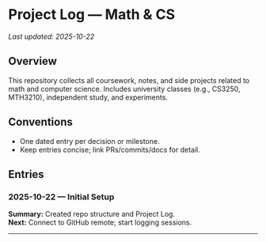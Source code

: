 # Project Log — Math & CS
_Last updated: 2025-10-22_

## Overview
This repository collects all coursework, notes, and side projects related to math and computer science.
Includes university classes (e.g., CS3250, MTH3210), independent study, and experiments.

## Conventions
- One dated entry per decision or milestone.
- Keep entries concise; link PRs/commits/docs for detail.

## Entries

### 2025-10-22 — Initial Setup
**Summary:** Created repo structure and Project Log.  
**Next:** Connect to GitHub remote; start logging sessions.

---
